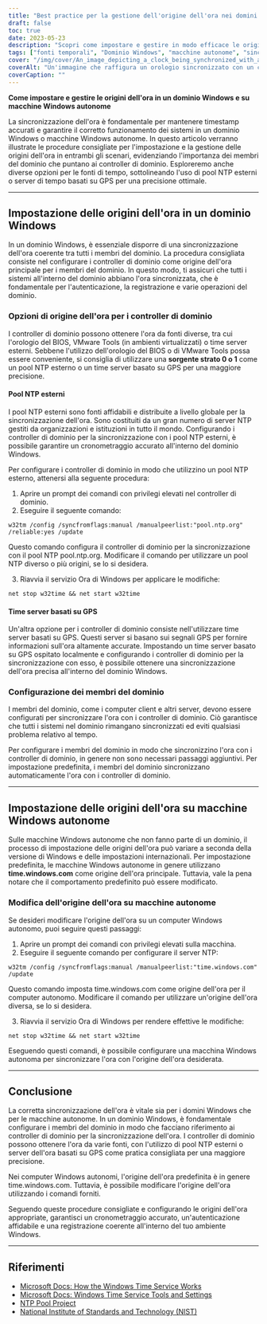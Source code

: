 ```yaml
---
title: "Best practice per la gestione dell'origine dell'ora nei domini Windows e nei computer autonomi"
draft: false
toc: true
date: 2023-05-23
description: "Scopri come impostare e gestire in modo efficace le origini dell'ora nei domini Windows e nei computer autonomi per garantire un'accurata sincronizzazione dell'ora ed evitare potenziali problemi."
tags: ["fonti temporali", "Dominio Windows", "macchine autonome", "sincronizzazione dell'ora", "cronometraggio accurato", "Server NTP", "controller di dominio", "Servizio ora di Windows", "errori di autenticazione", "incoerenze del file di registro", "problemi di replica", "configurazione dell'origine dell'ora", "gestione delle sorgenti orarie", "Sincronizzazione dell'ora di Windows", "migliori pratiche di cronometraggio", "configurazione dell'origine dell'ora", "sincronizzare l'ora del sistema", "Sincronizzazione dell'ora del dominio di Windows", "sincronizzazione dell'ora della macchina autonoma", "selezione della sorgente dell'ora", "risoluzione dei problemi relativi all'origine dell'ora", "errori di origine dell'ora", "problemi relativi all'origine dell'ora", "comandi di configurazione dell'origine dell'ora", "istruzioni per l'impostazione dell'origine dell'ora", "problemi di sincronizzazione dell'ora", "conseguenze della perdita di tempo", "prevenzione della deriva temporale", "risoluzione dell'errore di sincronizzazione dell'ora", "risoluzione dei problemi di sincronizzazione dell'ora", "gestione dell'origine dell'ora nei domini Windows", "gestione delle origini dell'ora in macchine Windows autonome", "prevenire perdite di tempo in ambienti Windows", "conseguenze degli errori di sincronizzazione dell'ora", "migliori pratiche per un cronometraggio accurato"]
cover: "/img/cover/An_image_depicting_a_clock_being_synchronized_with_a_domain.png"
coverAlt: "Un'immagine che raffigura un orologio sincronizzato con un controller di dominio e una macchina autonoma, che simboleggia la gestione dell'origine dell'ora e la sincronizzazione dell'ora accurata negli ambienti Windows."
coverCaption: ""
---
```


**Come impostare e gestire le origini dell'ora in un dominio Windows e su macchine Windows autonome**

La sincronizzazione dell'ora è fondamentale per mantenere timestamp accurati e garantire il corretto funzionamento dei sistemi in un dominio Windows o macchine Windows autonome. In questo articolo verranno illustrate le procedure consigliate per l'impostazione e la gestione delle origini dell'ora in entrambi gli scenari, evidenziando l'importanza dei membri del dominio che puntano ai controller di dominio. Esploreremo anche diverse opzioni per le fonti di tempo, sottolineando l'uso di pool NTP esterni o server di tempo basati su GPS per una precisione ottimale.

______

## Impostazione delle origini dell'ora in un dominio Windows

In un dominio Windows, è essenziale disporre di una sincronizzazione dell'ora coerente tra tutti i membri del dominio. La procedura consigliata consiste nel configurare i controller di dominio come origine dell'ora principale per i membri del dominio. In questo modo, ti assicuri che tutti i sistemi all'interno del dominio abbiano l'ora sincronizzata, che è fondamentale per l'autenticazione, la registrazione e varie operazioni del dominio.

### Opzioni di origine dell'ora per i controller di dominio

I controller di dominio possono ottenere l'ora da fonti diverse, tra cui l'orologio del BIOS, VMware Tools (in ambienti virtualizzati) o time server esterni. Sebbene l'utilizzo dell'orologio del BIOS o di VMware Tools possa essere conveniente, si consiglia di utilizzare una **sorgente strato 0 o 1** come un pool NTP esterno o un time server basato su GPS per una maggiore precisione.

#### Pool NTP esterni

I pool NTP esterni sono fonti affidabili e distribuite a livello globale per la sincronizzazione dell'ora. Sono costituiti da un gran numero di server NTP gestiti da organizzazioni e istituzioni in tutto il mondo. Configurando i controller di dominio per la sincronizzazione con i pool NTP esterni, è possibile garantire un cronometraggio accurato all'interno del dominio Windows.

Per configurare i controller di dominio in modo che utilizzino un pool NTP esterno, attenersi alla seguente procedura:

1. Aprire un prompt dei comandi con privilegi elevati nel controller di dominio.
2. Eseguire il seguente comando:

```shell
w32tm /config /syncfromflags:manual /manualpeerlist:"pool.ntp.org" /reliable:yes /update
```

Questo comando configura il controller di dominio per la sincronizzazione con il pool NTP pool.ntp.org. Modificare il comando per utilizzare un pool NTP diverso o più origini, se lo si desidera.

3. Riavvia il servizio Ora di Windows per applicare le modifiche:

```shell
net stop w32time && net start w32time
```


#### Time server basati su GPS

Un'altra opzione per i controller di dominio consiste nell'utilizzare time server basati su GPS. Questi server si basano sui segnali GPS per fornire informazioni sull'ora altamente accurate. Impostando un time server basato su GPS ospitato localmente e configurando i controller di dominio per la sincronizzazione con esso, è possibile ottenere una sincronizzazione dell'ora precisa all'interno del dominio Windows.

### Configurazione dei membri del dominio

I membri del dominio, come i computer client e altri server, devono essere configurati per sincronizzare l'ora con i controller di dominio. Ciò garantisce che tutti i sistemi nel dominio rimangano sincronizzati ed eviti qualsiasi problema relativo al tempo.

Per configurare i membri del dominio in modo che sincronizzino l'ora con i controller di dominio, in genere non sono necessari passaggi aggiuntivi. Per impostazione predefinita, i membri del dominio sincronizzano automaticamente l'ora con i controller di dominio.

______

## Impostazione delle origini dell'ora su macchine Windows autonome

Sulle macchine Windows autonome che non fanno parte di un dominio, il processo di impostazione delle origini dell'ora può variare a seconda della versione di Windows e delle impostazioni internazionali. Per impostazione predefinita, le macchine Windows autonome in genere utilizzano **time.windows.com** come origine dell'ora principale. Tuttavia, vale la pena notare che il comportamento predefinito può essere modificato.

### Modifica dell'origine dell'ora su macchine autonome

Se desideri modificare l'origine dell'ora su un computer Windows autonomo, puoi seguire questi passaggi:

1. Aprire un prompt dei comandi con privilegi elevati sulla macchina.
2. Eseguire il seguente comando per configurare il server NTP:

```shell
w32tm /config /syncfromflags:manual /manualpeerlist:"time.windows.com" /update
```

Questo comando imposta time.windows.com come origine dell'ora per il computer autonomo. Modificare il comando per utilizzare un'origine dell'ora diversa, se lo si desidera.

3. Riavvia il servizio Ora di Windows per rendere effettive le modifiche:

```shell
net stop w32time && net start w32time
```


Eseguendo questi comandi, è possibile configurare una macchina Windows autonoma per sincronizzare l'ora con l'origine dell'ora desiderata.

______

## Conclusione

La corretta sincronizzazione dell'ora è vitale sia per i domini Windows che per le macchine autonome. In un dominio Windows, è fondamentale configurare i membri del dominio in modo che facciano riferimento ai controller di dominio per la sincronizzazione dell'ora. I controller di dominio possono ottenere l'ora da varie fonti, con l'utilizzo di pool NTP esterni o server dell'ora basati su GPS come pratica consigliata per una maggiore precisione.

Nei computer Windows autonomi, l'origine dell'ora predefinita è in genere time.windows.com. Tuttavia, è possibile modificare l'origine dell'ora utilizzando i comandi forniti.

Seguendo queste procedure consigliate e configurando le origini dell'ora appropriate, garantisci un cronometraggio accurato, un'autenticazione affidabile e una registrazione coerente all'interno del tuo ambiente Windows.

______

## Riferimenti

- [Microsoft Docs: How the Windows Time Service Works](https://learn.microsoft.com/en-us/windows-server/networking/windows-time-service/how-the-windows-time-service-works)
- [Microsoft Docs: Windows Time Service Tools and Settings](https://docs.microsoft.com/en-us/windows-server/networking/windows-time-service/windows-time-service-tools-and-settings)
- [NTP Pool Project](https://www.ntppool.org/)
- [National Institute of Standards and Technology (NIST)](https://www.nist.gov/)

